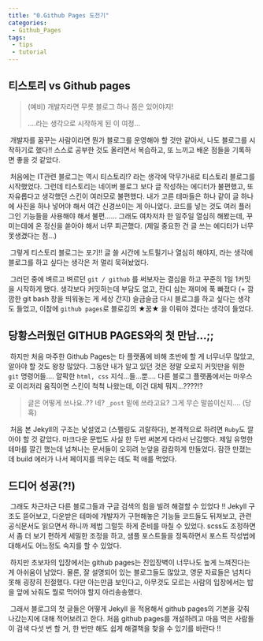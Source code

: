 ```yaml
---
title: "0.Github Pages 도전기"
categories:
 - Github_Pages
tags:
 - tips
 - tutorial
---
```





## 티스토리 vs Github pages


> (예비) 개발자라면 무릇 블로그 하나 쯤은 있어야지! 
>
> 
>
> ....라는 생각으로 시작하게 된 이 여정...



​	개발자를 꿈꾸는 사람이라면 뭔가 블로그를 운영해야 할 것만 같아서, 나도 블로그를 시작하기로 했다!! 스스로 공부한 것도 올리면서 복습하고, 또 느끼고 배운 점들을 기록하면 좋을 것 같았다.

​	처음에는 IT관련 블로그는 역시 티스토리!? 라는 생각에 막무가내로 티스토리 블로그를 시작했었다. 그런데 티스토리는 네이버 블로그 보다 글 작성하는 에디터가 불편했고, 또 자유롭다고 생각했던 스킨이 여러모로 불편했다. 내가 고른 테마들은 하나 같이 글 하나에 사진을 하나 넣어야 해서 여간 신경쓰이는 게 아니었다.  코드를 넣는 것도 여러 플러그인 기능들을 사용해야 해서 불편...... 그래도 여차저차 한 일주일 열심히 해봤는데, 꾸미는데에 온 정신을 쏟아야 해서 너무 피곤했다. (제일 중요한 건 글 쓰는 에디터가 너무 못생겼다는 점...)

​	그렇게 티스토리 블로그는 포기!!  글 쓸 시간에 노트필기나 열심히 해야지, 라는 생각에 블로그를 하고 싶다는 생각은 저 멀리 묵혀놨었다.

​	그러던 중에 벼르고 벼르던 `git / github` 를 써보자는 결심을 하고 꾸준히 1일 1커밋을 시작하게 됐다. 생각보다 커밋하는데 부담도 없고, 잔디 심는 재미에 푹 빠졌다 (+ 깜깜한 git bash 창을 띄워놓는 게 세상 간지) 슬금슬금 다시 블로그를 하고 싶다는 생각도 들었고, 이참에 `github pages`로 블로깅의 ★꿈★ 을 이뤄야 겠다는 생각이 들었다. 



## 당황스러웠던 GITHUB PAGES와의 첫 만남...;;



​	하지만 처음 마주한 Github Pages는 타 플랫폼에 비해 초반에 할 게 너무너무 많았고, 알아야 할 것도 왕창 많았다.  그동안 내가 알고 있던 것은 정말 오로지 커밋만을 위한 `git` 명령어들.... 얄팍한 `html, css` 지식...들...뿐.... 다른 블로그 플랫폼에서는 마우스로 이리저리 움직이면 스킨이 척척 나왔는데, 이건 대체 뭐지...????!? 



>  글은 어떻게 쓰나요..?? 네? `_post` 밑에 쓰라고요? 그게 무슨 말씀이신지.... (당혹) 



​	처음 본 Jekyll의 구조는 낯설었고 (스펠링도 괴랄하다), 본격적으로 하려면 `Ruby`도 깔아야 할 것 같았다. 마크다운 문법도 사실 한 두번 써본게 다라서 난감했다. 제일 유명한 테마를 깔긴 했는데 넘쳐나는 문서들이 오히려 눈앞을 캄캄하게 만들었다. 잠깐 만졌는데 build 에러가 나서 페이지를 띄우는 데도 퍽 애를 먹었다.



## 드디어 성공(?!)



​	그래도 차근차근 다른 블로그들과 구글 검색의 힘을 빌려 해결할 수 있었다 !!  Jekyll 구조도 뜯어보고, 다운받은 테마에 개발자가 구현해놓은 기능들 코드들도 뒤져보고, 관련 공식문서도 읽으면서 하니까 제법 그럴듯 하게 준비를 마칠 수 있었다. scss도 조정하면서 좀 더 보기 편하게 세밀한 조정을 하고, 샘플 포스트들을 정독하면서 포스트 작성법에 대해서도 어느정도 숙지를 할 수 있었다.

​	하지만 초보자의 입장에서는 github pages는 진입장벽이 너무나도 높게 느껴진다는게  아쉬움이 남았다. 물론, 잘 설명되어 있는 블로그들도 많았고, 영문 자료들은 넘치다 못해 굉장히 친절했다. 다만 아는만큼 보인다고, 아무것도 모르는 사람의 입장에서는 밥을 앞에 놔줘도 뭘로 먹어야 할지 아리송송했다. 

​	그래서 블로그의 첫 글들은 어떻게 Jekyll 을 적용해서 github pages의 기본을 갖춰 나갔는지에 대해 적어보려고 한다. 처음 github pages를 개설하려고 마음 먹은 사람들이 검색 다섯 번 할 거, 한 번만 해도 쉽게 해결책을 찾을 수 있기를 바란다 !!









 












